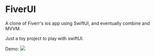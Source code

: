 # FiverUI

A clone of Fiverr's ios app using SwiftUI, and eventually combine and MVVM.

Just a toy project to play with swiftUI.

Demo:
![](https://github.com/samisays11/FiverrUI/blob/master/Gif-Demo/fiverUIAppDemo.gif)
